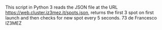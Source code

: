 This script in Python 3 reads the JSON file at the URL https://web.cluster.iz3mez.it/spots.json, returns the first 3 spot on first launch and then checks for new spot every 5 seconds.
73 de Francesco IZ3MEZ
